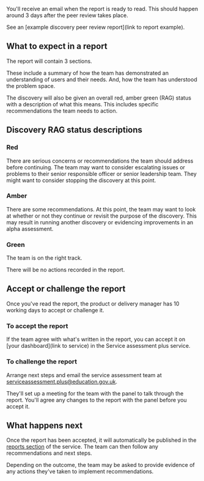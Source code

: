You'll receive an email when the report is ready to read. This should happen around 3 days after the peer review takes place.

See an [example discovery peer review report](link to report example).

## What to expect in a report
The report will contain 3 sections.

These include a summary of how the team has demonstrated an understanding of users and their needs. And, how the team has understood the problem space.

The discovery will also be given an overall red, amber green (RAG) status with a description of what this means. This includes specific recommendations the team needs to action.

## Discovery RAG status descriptions

### Red
There are serious concerns or recommendations the team should address before continuing. The team may want to consider escalating issues or problems to their senior responsible officer or senior leadership team. They might want to consider stopping the discovery at this point.

### Amber
There are some recommendations. At this point, the team may want to look at whether or not they continue or revisit the purpose of the discovery. This may result in running another discovery or evidencing improvements in an alpha assessment.

### Green
The team is on the right track.

There will be no actions recorded in the report. 

## Accept or challenge the report
Once you've read the report, the product or delivery manager has 10 working days to accept or challenge it.

### To accept the report
If the team agree with what's written in the report, you can accept it on [your dashboard](link to service) in the Service assessment plus service.

### To challenge the report
Arrange next steps and email the service assessment team at [serviceassessment.plus@education.gov.uk](mailto:serviceassessment.plus@education.gov.uk). 

They'll set up a meeting for the team with the panel to talk through the report. You'll agree any changes to the report with the panel before you accept it.

## What happens next
Once the report has been accepted, it will automatically be published in the [reports section](/reports/) of the service. The team can then follow any recommendations and next steps. 

Depending on the outcome, the team may be asked to provide evidence of any actions they've taken to implement recommendations.
